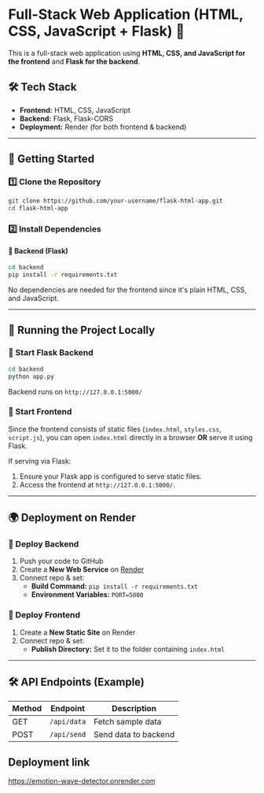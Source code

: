 # Full-Stack Web Application (HTML, CSS, JavaScript + Flask) 🚀

This is a full-stack web application using **HTML, CSS, and JavaScript for the frontend** and **Flask for the backend**.

## 🛠 Tech Stack

- **Frontend:** HTML, CSS, JavaScript
- **Backend:** Flask, Flask-CORS
- **Deployment:** Render (for both frontend & backend)

---

## 🚀 Getting Started

### 1️⃣ Clone the Repository

```bash
git clone https://github.com/your-username/flask-html-app.git
cd flask-html-app
```

### 2️⃣ Install Dependencies

#### 📌 Backend (Flask)

```bash
cd backend
pip install -r requirements.txt
```

No dependencies are needed for the frontend since it's plain HTML, CSS, and JavaScript.

---

## 🎯 Running the Project Locally

### 🔹 Start Flask Backend

```bash
cd backend
python app.py
```

Backend runs on `http://127.0.0.1:5000/`

### 🔹 Start Frontend

Since the frontend consists of static files (`index.html`, `styles.css`, `script.js`), you can open `index.html` directly in a browser **OR** serve it using Flask.

If serving via Flask:

1. Ensure your Flask app is configured to serve static files.
2. Access the frontend at `http://127.0.0.1:5000/`.

---

## 🌍 Deployment on Render

### 🔹 Deploy Backend

1. Push your code to GitHub
2. Create a **New Web Service** on [Render](https://render.com/)
3. Connect repo & set:
   - **Build Command:** `pip install -r requirements.txt`
   - **Environment Variables:** `PORT=5000`

### 🔹 Deploy Frontend

1. Create a **New Static Site** on Render
2. Connect repo & set:
   - **Publish Directory:** Set it to the folder containing `index.html`

---

## 🛠 API Endpoints (Example)

| Method | Endpoint    | Description          |
| ------ | ----------- | -------------------- |
| GET    | `/api/data` | Fetch sample data    |
| POST   | `/api/send` | Send data to backend |


## Deployment link

https://emotion-wave-detector.onrender.com
